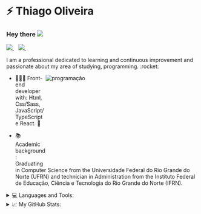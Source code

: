 <!-- ### Hi there 👋 -->

<!--
**ThiagoOliveiraCordeiro/ThiagoOliveiraCordeiro** is a ✨ _special_ ✨ repository because its `README.md` (this file) appears on your GitHub profile.

Here are some ideas to get you started:

- 🔭 I’m currently working on ...
- 🌱 I’m currently learning ...
- 👯 I’m looking to collaborate on ...
- 🤔 I’m looking for help with ...
- 💬 Ask me about ...
- 📫 How to reach me: ...
- 😄 Pronouns: ...
- ⚡ Fun fact: ...
-->
# ⚡ Thiago Oliveira

### Hey there <img src="https://media.giphy.com/media/hvRJCLFzcasrR4ia7z/giphy.gif" width="25px">

<p>
<a href="https://www.linkedin.com/in/thiago-de-oliveira-cordeiro-32562b1b6/">
    <img src="https://img.shields.io/badge/linkedin-%230077B5.svg?&style=for-the-badge&logo=linkedin&logoColor=white" />
</a>&nbsp;&nbsp;
<a href="mailto:thiagoty52@gmail.com">
    <img src="https://img.shields.io/badge/Gmail-D14836?style=for-the-badge&logo=gmail&logoColor=white" />        
</a>&nbsp;&nbsp; 
</p>


<p style="margin-bottom: 10px;">I am a professional dedicated to learning and continuous improvement and passionate about my area of ​​studying, programming. :rocket: 

<img align="right" alt="programação" src="https://github.com/ThiagoOliveiraCordeiro/ThiagoOliveiraCordeiro/blob/master/code.gif" width="400" height="230" /></p>

<p>

- 👨🏽‍💻 Front-end developer with: Html, Css/Sass, JavaScript/TypeScript e React. 💜

- :books: Academic background: Graduating in Computer Science from the Universidade Federal do Rio Grande do Norte (UFRN) and technician in Administration from the Instituto Federal de Educação, Ciência e Tecnologia do Rio Grande do Norte (IFRN). </p>



<details>
    <summary> 💻 Languages and Tools: </summary>  
    <code> <img alt="icone do html5" height="30" width="30" src="https://raw.githubusercontent.com/devicons/devicon/master/icons/html5/html5-original.svg"></code>
    <code> <img alt="icone do css3" height="30" width="30" src="https://raw.githubusercontent.com/devicons/devicon/master/icons/css3/css3-original.svg"></code>
    <code><img alt="icone do JavaScript" height="30" width="30" src="https://raw.githubusercontent.com/devicons/devicon/master/icons/javascript/javascript-original.svg"></code>
    <code><img alt="icone do BootStrap" height="30" width="30" src="https://raw.githubusercontent.com/devicons/devicon/master/icons/bootstrap/bootstrap-plain.svg"></code>
    <code><img alt="icone do TypeScript" height="30" width="30" src="https://raw.githubusercontent.com/devicons/devicon/master/icons/typescript/typescript-original.svg"></code>
    <code><img alt="icone do BabelJS" height="30" width="30" src="https://raw.githubusercontent.com/devicons/devicon/master/icons/babel/babel-original.svg"></code>
    <code><img alt="icone do Webpack" height="30" width="30" src="https://raw.githubusercontent.com/devicons/devicon/master/icons/webpack/webpack-original.svg"></code>
    <code><img alt="icone do ReactJS" height="30" width="30" src="https://raw.githubusercontent.com/devicons/devicon/master/icons/react/react-original.svg"></code>
    <code><img alt="icone do NextJS" height="30" width="30" src="https://raw.githubusercontent.com/devicons/devicon/master/icons/nextjs/nextjs-original.svg"></code>
    <code><img alt="icone do ExpressJS" height="30" width="30" src="https://raw.githubusercontent.com/devicons/devicon/master/icons/express/express-original.svg"></code>
    <code><img alt="icone do Python" height="30" width="30" src="https://raw.githubusercontent.com/devicons/devicon/master/icons/python/python-original.svg"></code>
    <code><img alt="icone do Django" height="30" width="30" src="https://raw.githubusercontent.com/devicons/devicon/master/icons/django/django-original.svg"></code>
    <code><img alt="icone do MySql" height="30" width="30" src="https://raw.githubusercontent.com/devicons/devicon/master/icons/mysql/mysql-original.svg"></code>
    <code><img alt="icone do C" height="30" width="30" src="https://raw.githubusercontent.com/devicons/devicon/master/icons/c/c-original.svg"></code>
    <code><img alt="icone do CPP" height="30" width="30" src="https://raw.githubusercontent.com/devicons/devicon/master/icons/cplusplus/cplusplus-original.svg"></code>
    <code><img alt="icone do Linux" height="30" width="30" src="https://raw.githubusercontent.com/devicons/devicon/master/icons/linux/linux-original.svg"></code>
</details>

<details>
<summary> 📈 My GitHub Stats: </summary>
<img align="left" src="https://github-readme-stats.vercel.app/api/top-langs/?username=ThiagoOliveiraCordeiro&&theme=react&layout=compact&langs_count=10"/>
<img src="https://github-readme-stats.vercel.app/api?username=ThiagoOliveiraCordeiro&show_icons=true&theme=react" alt="ThiagoOliveiraCordeiro" />
</details>
<!-- <p style="align=center;"> -->
<!-- Change the `github-readme-stats.anuraghazra1.vercel.app` to `github-readme-stats.vercel.app`  -->
<!-- </p> -->
<!-- &theme=material-palenight -->
<!-- &theme=gotham -->
